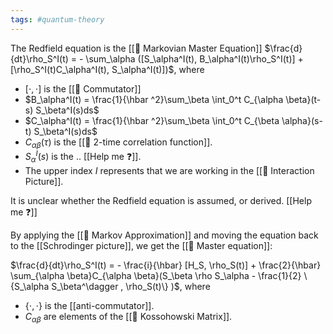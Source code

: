 ```yaml
---
tags: #quantum-theory 
---
```

The Redfield equation is the [[📘 Markovian Master Equation]] $\frac{d}{dt}\rho_S^I(t) = - \sum_\alpha ([S_\alpha^I(t), B_\alpha^I(t)\rho_S^I(t)] + [\rho_S^I(t)C_\alpha^I(t), S_\alpha^I(t)])$, where

- $[ \cdot , \cdot ]$ is the [[📘 Commutator]]
- $B_\alpha^I(t) = \frac{1}{\hbar ^2}\sum_\beta \int_0^t C_{\alpha \beta}(t-s) S_\beta^I(s)ds$
- $C_\alpha^I(t) = \frac{1}{\hbar ^2}\sum_\beta \int_0^t C_{\beta \alpha}(s-t) S_\beta^I(s)ds$
- $C_{\alpha \beta}(\tau)$ is the [[📘 2-time correlation function]].
- $S_\alpha^I(s)$ is the .. [[Help me ❓]].
- The upper index $I$ represents that we are working in the [[📘 Interaction Picture]].

It is unclear whether the Redfield equation is assumed, or derived. [[Help me ❓]]

By applying the [[📘 Markov Approximation]] and moving the equation back to the [[Schrodinger picture]], we get the [[📘 Master equation]]:

$\frac{d}{dt}\rho_S^I(t) = - \frac{i}{\hbar} [H_S, \rho_S(t)] + \frac{2}{\hbar} \sum_{\alpha \beta}C_{\alpha \beta}(S_\beta \rho S_\alpha - \frac{1}{2} \{S_\alpha S_\beta^\dagger , \rho_S(t)\} )$, where

- $\{ \cdot , \cdot \}$ is the [[anti-commutator]].
- $C_{\alpha \beta}$ are elements of the [[📘 Kossohowski Matrix]].